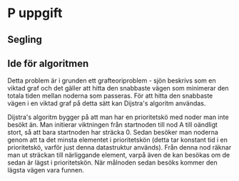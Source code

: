# P uppgift

## Segling

## Ide för algoritmen

Detta problem är i grunden ett grafteoriproblem - sjön beskrivs som en viktad graf och det gäller att hitta den snabbaste vägen som minimerar den totala tiden mellan noderna som passeras. För att hitta den snabbaste vägen i en viktad graf på detta sätt kan Dijstra's algoritm användas.

Dijstra's algoritm bygger på att man har en prioritetskö med noder man inte besökt än. Man initierar viktningen från startnoden till nod A till oändligt stort, så att bara startnoden har sträcka 0. Sedan besöker man noderna genom att ta det minsta elementet i prioritetskön (detta tar konstant tid i en prioritetskö, varför just denna datastruktur används). Från denna nod räknar man ut sträckan till närliggande element, varpå även de kan besökas om de sedan är lägst i prioritetskön. När målnoden sedan besöks kommer den lägsta vägen vara funnen.
